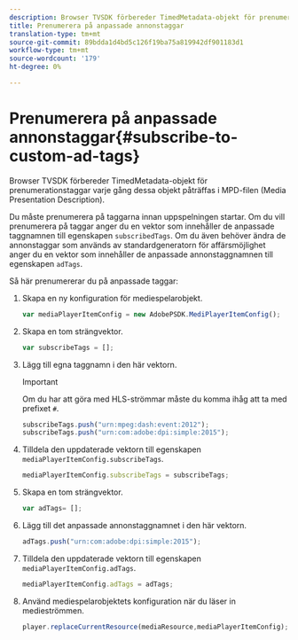 ```yaml
---
description: Browser TVSDK förbereder TimedMetadata-objekt för prenumerationstaggar varje gång dessa objekt påträffas i MPD-filen (Media Presentation Description).
title: Prenumerera på anpassade annonstaggar
translation-type: tm+mt
source-git-commit: 89bdda1d4bd5c126f19ba75a819942df901183d1
workflow-type: tm+mt
source-wordcount: '179'
ht-degree: 0%

---
```



# Prenumerera på anpassade annonstaggar{#subscribe-to-custom-ad-tags}

Browser TVSDK förbereder TimedMetadata-objekt för prenumerationstaggar varje gång dessa objekt påträffas i MPD-filen (Media Presentation Description).

Du måste prenumerera på taggarna innan uppspelningen startar.
Om du vill prenumerera på taggar anger du en vektor som innehåller de anpassade taggnamnen till egenskapen `subscribedTags`. Om du även behöver ändra de annonstaggar som används av standardgeneratorn för affärsmöjlighet anger du en vektor som innehåller de anpassade annonstaggnamnen till egenskapen `adTags`.

Så här prenumererar du på anpassade taggar:

1. Skapa en ny konfiguration för mediespelarobjekt.

   ```js
   var mediaPlayerItemConfig = new AdobePSDK.MediPlayerItemConfig();
   ```

1. Skapa en tom strängvektor.

   ```js
   var subscribeTags = [];
   ```

1. Lägg till egna taggnamn i den här vektorn.

   >[!IMPORTANT]
   >
   >Om du har att göra med HLS-strömmar måste du komma ihåg att ta med prefixet `#`.

   ```js
   subscribeTags.push("urn:mpeg:dash:event:2012"); 
   subscribeTags.push("urn:com:adobe:dpi:simple:2015"); 
   ```

1. Tilldela den uppdaterade vektorn till egenskapen `mediaPlayerItemConfig.subscribeTags`.

   ```js
   mediaPlayerItemConfig.subscribeTags = subscribeTags;
   ```

1. Skapa en tom strängvektor.

   ```js
   var adTags= [];
   ```

1. Lägg till det anpassade annonstaggnamnet i den här vektorn.

   ```js
   adTags.push("urn:com:adobe:dpi:simple:2015");
   ```

1. Tilldela den uppdaterade vektorn till egenskapen `mediaPlayerItemConfig.adTags`.

   ```js
   mediaPlayerItemConfig.adTags = adTags;
   ```

1. Använd mediespelarobjektets konfiguration när du läser in medieströmmen.

   ```js
   player.replaceCurrentResource(mediaResource,mediaPlayerItemConfig);
   ```

